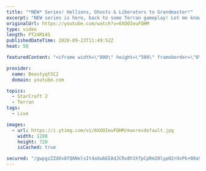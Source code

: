 ```yaml
---
title: "*NEW* Series! Hellions, Ghosts & Liberators to Grandmaster!"
excerpt: "NEW series is here, back to some Terran gameplay! Let me know how you guys are liking this one!  Feel free to let me know if you have any suggestions for future videos. Enjoy this one and have a great day :)  If you are enjoying my YouTube content, check out my live stream on Twitch! Streaming pretty"
originalUrl: https://youtube.com/watch?v=6XOOIeuFQHM
type: video
length: PT24M14S
publishedDateTime: 2020-09-23T11:49:52Z
heat: 50

featuredContent: "<iframe width=\"800\" height=\"500\" frameborder=\"0\" src=\"https://www.youtube.com/embed/6XOOIeuFQHM\" allow=\"accelerometer; autoplay; encrypted-media; gyroscope; picture-in-picture\" allowfullscreen></iframe>"

provider:
  name: BeastyqtSC2
  domain: youtube.com

topics:
  - StarCraft 2
  - Terran
tags:
  - Live

images:
  - url: https://i.ytimg.com/vi/6XOOIeuFQHM/maxresdefault.jpg
    width: 1280
    height: 720
    isCached: true

secured: "/gwpgzZZdXv8fQANelsIt4aXwbEEAdJCRx8h3XfpCpRm28lyp02rUvPk+08a9yWnYoXt7arq67kRG7Npju4XyCwAcT+5qIyrjB4YHYA2bgLXv+O8i3ZMFXlPHFpVc3T/S6dyZgp+DIffGShjrA2r2Djwz9gCly/wfUDh4BeaZOBuS5vba4y91/F3EffwjWWDEWLV7PCqx+9B8XW9nMu6wPVMa3DBAsSiktfJdQUqq1rrLSCEKtppCOEeG+jncm0/Vwjfv86uXuui38zpTV+ngT9h7hZETPTt2dSrd59Tm89oz3g5XwjBYm8SHal99PyFh2ZVkyf2QJd5yKWildUxYAR6d7BwJRzO3cOChVZHyCA91hElg8O7ydKBnIjGnUxTZfBhjcwoS684ZSjQlJhFsuDN738aBCqBMbQxTPkXtNQ=;H/xUIG/1lIR6TT4pzN+Tvw=="
---
```


